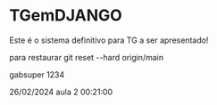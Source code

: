 # TGemDJANGO
Este é o sistema definitivo para TG a ser apresentado!

para restaurar
    git reset --hard origin/main

gabsuper
1234

26/02/2024
aula 2
00:21:00